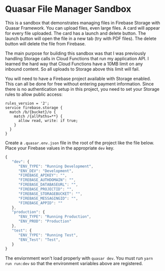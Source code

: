 # Quasar File Manager Sandbox

This is a sandbox that demonstrates managing files in Firebase Storage with Quasar Framework.  You can upload files, even large files.  A card will appear for every file uploaded.  The card has a launch and delete button.  The launch button will open the file in a new tab (try with PDF files).  The delete button will delete the file from Firebase.

The main purpose for building this sandbox was that I was previously handling Storage calls in Cloud Functions that run my application API.  I learned the hard way that Cloud Functions have a 10MB limit on any inbound content.  So all uploads to Storage above this limit will fail.  

You will need to have a Firebase project available with Storage enabled. This can all be done for free without entering payment information.  Since there is no authentication setup in this project, you need to set your Storage rules to allow public access:

```
rules_version = '2';
service firebase.storage {
  match /b/{bucket}/o {
    match /{allPaths=**} {
      allow read, write: if true;
    }
  }
}
```

Create a `.quasar.env.json` file in the root of the project like the file below. Place your Firebase values in the appropriate `dev` key.

```js
{
   "dev": {
      "ENV_TYPE": "Running Development",
      "ENV_DEV": "Development",
      "FIREBASE_APIKEY": "",
      "FIREBASE_AUTHDOMAIN": "",
      "FIREBASE_DATABASEURL": "",
      "FIREBASE_PROJECTID": "",
      "FIREBASE_STORAGEBUCKET": "",
      "FIREBASE_MESSAGINGID": "",
      "FIREBASE_APPID": ""
   },
   "production": {
      "ENV_TYPE": "Running Production",
      "ENV_PROD": "Production"
   },
   "test": {
      "ENV_TYPE": "Running Test",
      "ENV_Test": "Test",
   }
}
```

The enviornment won't load properly with `quasar dev`. You must run `yarn run run:dev` so that the environment variables above are registered.
